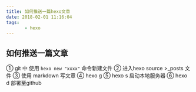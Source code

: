 ```yaml
---
title: 如何推送一篇hexo文章
date: 2018-02-01 11:16:04
tags: 
       - hexo 
---
```

## 如何推送一篇文章
① git 中 使用 `` hexo new "xxxx" `` 命令新建文件
② 进入hexo source >_posts 文件 
③ 使用 markdown 写文章
④ hexo g
⑤ hexo s  启动本地服务器
⑥ hexo d  部署至github
